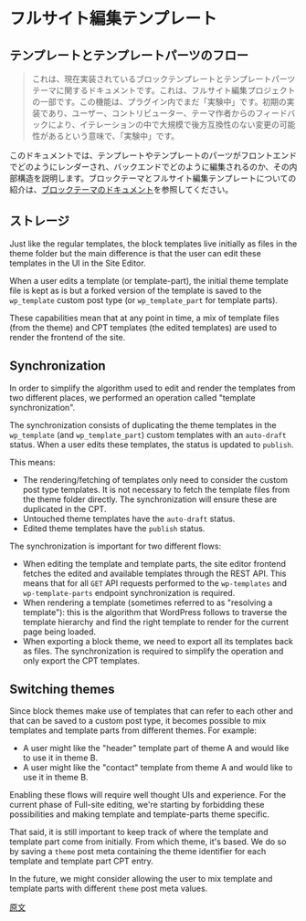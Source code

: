 <!--
# Full Site Editing Templates
 -->
# フルサイト編集テンプレート

<!--
## Template and template part flows
 -->
## テンプレートとテンプレートパーツのフロー

<!--
<div class="callout callout-alert">
This is the documentation for the current implementation of the block templates and template parts themes. This is part of the Full Site Editing project. These features are still experimental in the plugin. “Experimental” means this is just an early implementation that is subject to potential drastic and breaking changes in iterations based on feedback from users, contributors, and theme authors.
</div>
 -->
> これは、現在実装されているブロックテンプレートとテンプレートパーツテーマに関するドキュメントです。これは、フルサイト編集プロジェクトの一部です。この機能は、プラグイン内でまだ「実験中」です。初期の実装であり、ユーザー、コントリビューター、テーマ作者からのフィードバックにより、イテレーションの中で大規模で後方互換性のない変更の可能性があるという意味で、「実験中」です。

<!--
This document will explain the internals of how templates and templates parts are rendered in the frontend and edited in the backend. For an introduction about block themes and Full site editing templates, refer to the [block theme documentation](/docs/how-to-guides/themes/block-theme-overview.md).
 -->
このドキュメントでは、テンプレートやテンプレートのパーツがフロントエンドでどのようにレンダーされ、バックエンドでどのように編集されるのか、その内部構造を説明します。ブロックテーマとフルサイト編集テンプレートについての紹介は、[ブロックテーマのドキュメント](https://ja.wordpress.org/team/handbook/block-editor/how-to-guides/themes/block-theme-overview/)を参照してください。

<!--
## Storage
 -->
## ストレージ

<!--
Just like the regular templates, the block templates live initially as files in the theme folder but the main difference is that the user can edit these templates in the UI in the Site Editor.
 -->
Just like the regular templates, the block templates live initially as files in the theme folder but the main difference is that the user can edit these templates in the UI in the Site Editor.

<!--
When a user edits a template (or template-part), the initial theme template file is kept as is but a forked version of the template is saved to the `wp_template` custom post type (or `wp_template_part` for template parts).
 -->
When a user edits a template (or template-part), the initial theme template file is kept as is but a forked version of the template is saved to the `wp_template` custom post type (or `wp_template_part` for template parts).

<!--
These capabilities mean that at any point in time, a mix of template files (from the theme) and CPT templates (the edited templates) are used to render the frontend of the site.
 -->
These capabilities mean that at any point in time, a mix of template files (from the theme) and CPT templates (the edited templates) are used to render the frontend of the site.

<!--
## Synchronization
 -->
## Synchronization

<!--
In order to simplify the algorithm used to edit and render the templates from two different places, we performed an operation called "template synchronization".
 -->
In order to simplify the algorithm used to edit and render the templates from two different places, we performed an operation called "template synchronization".

<!--
The synchronization consists of duplicating the theme templates in the `wp_template` (and `wp_template_part`) custom templates with an `auto-draft` status. When a user edits these templates, the status is updated to `publish`.
 -->
The synchronization consists of duplicating the theme templates in the `wp_template` (and `wp_template_part`) custom templates with an `auto-draft` status. When a user edits these templates, the status is updated to `publish`.

<!--
This means:
 -->
This means:

<!--
-   The rendering/fetching of templates only need to consider the custom post type templates. It is not necessary to fetch the template files from the theme folder directly. The synchronization will ensure these are duplicated in the CPT.
-   Untouched theme templates have the `auto-draft` status.
-   Edited theme templates have the `publish` status.
 -->
-   The rendering/fetching of templates only need to consider the custom post type templates. It is not necessary to fetch the template files from the theme folder directly. The synchronization will ensure these are duplicated in the CPT.
-   Untouched theme templates have the `auto-draft` status.
-   Edited theme templates have the `publish` status.

<!--
The synchronization is important for two different flows:
 -->
The synchronization is important for two different flows:

<!--
-   When editing the template and template parts, the site editor frontend fetches the edited and available templates through the REST API. This means that for all `GET` API requests performed to the `wp-templates` and `wp-template-parts` endpoint synchronization is required.
-   When rendering a template (sometimes referred to as "resolving a template"): this is the algorithm that WordPress follows to traverse the template hierarchy and find the right template to render for the current page being loaded.
-   When exporting a block theme, we need to export all its templates back as files. The synchronization is required to simplify the operation and only export the CPT templates.
 -->
-   When editing the template and template parts, the site editor frontend fetches the edited and available templates through the REST API. This means that for all `GET` API requests performed to the `wp-templates` and `wp-template-parts` endpoint synchronization is required.
-   When rendering a template (sometimes referred to as "resolving a template"): this is the algorithm that WordPress follows to traverse the template hierarchy and find the right template to render for the current page being loaded.
-   When exporting a block theme, we need to export all its templates back as files. The synchronization is required to simplify the operation and only export the CPT templates.

<!--
## Switching themes
 -->
## Switching themes

<!--
Since block themes make use of templates that can refer to each other and that can be saved to a custom post type, it becomes possible to mix templates and template parts from different themes. For example:
 -->
Since block themes make use of templates that can refer to each other and that can be saved to a custom post type, it becomes possible to mix templates and template parts from different themes. For example:

<!--
-   A user might like the "header" template part of theme A and would like to use it in theme B.
-   A user might like the "contact" template from theme A and would like to use it in theme B.
 -->
-   A user might like the "header" template part of theme A and would like to use it in theme B.
-   A user might like the "contact" template from theme A and would like to use it in theme B.

<!--
Enabling these flows will require well thought UIs and experience. For the current phase of Full-site editing, we're starting by forbidding these possibilities and making template and template-parts theme specific.
 -->
Enabling these flows will require well thought UIs and experience. For the current phase of Full-site editing, we're starting by forbidding these possibilities and making template and template-parts theme specific.

<!--
That said, it is still important to keep track of where the template and template part come from initially. From which theme, it's based. We do so by saving a `theme` post meta containing the theme identifier for each template and template part CPT entry.
 -->
That said, it is still important to keep track of where the template and template part come from initially. From which theme, it's based. We do so by saving a `theme` post meta containing the theme identifier for each template and template part CPT entry.

<!--
In the future, we might consider allowing the user to mix template and template parts with different `theme` post meta values.
 -->
In the future, we might consider allowing the user to mix template and template parts with different `theme` post meta values.

[原文](https://github.com/WordPress/gutenberg/blob/trunk/docs/explanations/architecture/full-site-editing-templates.md)

